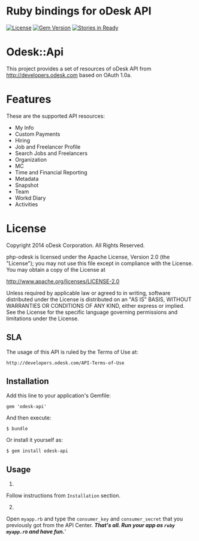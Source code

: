 Ruby bindings for oDesk API
============

[![License](http://img.shields.io/packagist/l/odesk/php-odesk.svg)](http://www.apache.org/licenses/LICENSE-2.0.html)
[![Gem Version](https://badge.fury.io/rb/odesk-api.svg)](http://badge.fury.io/rb/odesk-api)
[![Stories in Ready](http://badge.waffle.io/odesk/ruby-odesk.png)](http://waffle.io/odesk/ruby-odesk)

# Odesk::Api

This project provides a set of resources of oDesk API from http://developers.odesk.com
 based on OAuth 1.0a.

# Features
These are the supported API resources:

* My Info
* Custom Payments
* Hiring
* Job and Freelancer Profile
* Search Jobs and Freelancers
* Organization
* MC
* Time and Financial Reporting
* Metadata
* Snapshot
* Team
* Workd Diary
* Activities

# License

Copyright 2014 oDesk Corporation. All Rights Reserved.

php-odesk is licensed under the Apache License, Version 2.0 (the "License");
you may not use this file except in compliance with the License.
You may obtain a copy of the License at

http://www.apache.org/licenses/LICENSE-2.0

Unless required by applicable law or agreed to in writing, software
distributed under the License is distributed on an "AS IS" BASIS,
WITHOUT WARRANTIES OR CONDITIONS OF ANY KIND, either express or implied.
See the License for the specific language governing permissions and
limitations under the License.

## SLA
The usage of this API is ruled by the Terms of Use at:

    http://developers.odesk.com/API-Terms-of-Use

## Installation

Add this line to your application's Gemfile:

    gem 'odesk-api'

And then execute:

    $ bundle

Or install it yourself as:

    $ gem install odesk-api

## Usage

1.
Follow instructions from `Installation` section.

2.
Open `myapp.rb` and type the `consumer_key` and `consumer_secret` that you previously got from the API Center.
***That's all. Run your app as `ruby myapp.rb` and have fun.***'
